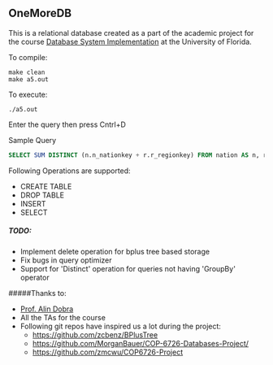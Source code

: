 ## OneMoreDB

This is a relational database created as a part of the academic project for the course [Database System Implementation](https://www.cise.ufl.edu/class/cop6726sp15/index) at the University of Florida.

To compile:
```shell script
make clean
make a5.out
```

To execute:
```shell script
./a5.out
```
Enter the query then press Cntrl+D

Sample Query 
```sql
SELECT SUM DISTINCT (n.n_nationkey + r.r_regionkey) FROM nation AS n, region AS r, customer AS c WHERE (n.n_regionkey = r.r_regionkey) AND (n.n_nationkey = c.c_nationkey) AND (n.n_nationkey > 10) GROUP BY r.r_regionkey
```

Following Operations are supported:
- CREATE TABLE
- DROP TABLE
- INSERT
- SELECT

##### TODO:
* Implement delete operation for bplus tree based storage
* Fix bugs in query optimizer
* Support for 'Distinct' operation for queries not having 'GroupBy' operator 



#####Thanks to:

* [Prof. Alin Dobra](https://www.cise.ufl.edu/~adobra/)
* All the TAs for the course
* Following git repos have inspired us a lot during the project:
    + https://github.com/zcbenz/BPlusTree
    + https://github.com/MorganBauer/COP-6726-Databases-Project/
    + https://github.com/zmcwu/COP6726-Project
     

